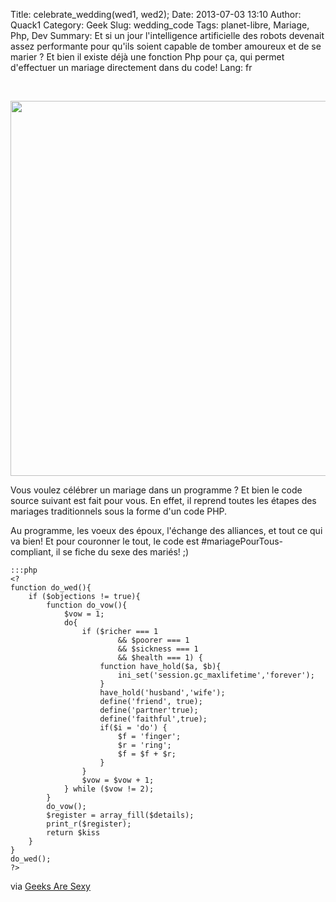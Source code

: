Title: celebrate_wedding(wed1, wed2);
Date: 2013-07-03 13:10
Author: Quack1
Category: Geek
Slug: wedding_code
Tags: planet-libre, Mariage, Php, Dev
Summary: Et si un jour l'intelligence artificielle des robots devenait assez performante pour qu'ils soient capable de tomber amoureux et de se marier ? Et bien il existe déjà une fonction Php pour ça, qui permet d'effectuer un mariage directement dans du code!
Lang: fr

&nbsp;
<div align=center><a href="static/upload/wedding_code.png"><img src="static/upload/wedding_code.png" width="600" align=center /></a></div>

Vous voulez célébrer un mariage dans un programme ? Et bien le code source suivant est fait pour vous. En effet, il reprend toutes les étapes des mariages traditionnels sous la forme d'un code PHP.

Au programme, les voeux des époux, l'échange des alliances, et tout ce qui va bien! Et pour couronner le tout, le code est \#mariagePourTous-compliant, il se fiche du sexe des mariés! ;)

	:::php
	<?
	function do_wed(){
		if ($objections != true){
			function do_vow(){
				$vow = 1;
				do{
					if ($richer === 1
							&& $poorer === 1
							&& $sickness === 1
							&& $health === 1) {
						function have_hold($a, $b){
							ini_set('session.gc_maxlifetime','forever');
						}
						have_hold('husband','wife');
						define('friend', true);
						define('partner'true);
						define('faithful',true);
						if($i = 'do') {
							$f = 'finger';
							$r = 'ring';
							$f = $f + $r;
						}
					}
					$vow = $vow + 1;
				} while ($vow != 2);
			}
			do_vow();
			$register = array_fill($details);
			print_r($register);
			return $kiss
		}
	}
	do_wed();
	?>

via [Geeks Are Sexy](http://www.geeksaresexy.net/2013/07/01/the-nerd-wedding-code-pic)